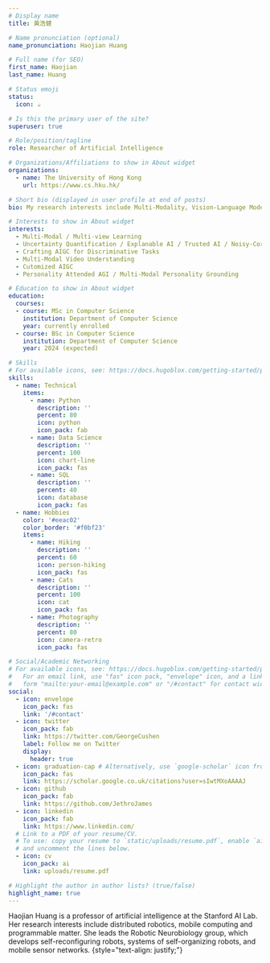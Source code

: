 ```yaml
---
# Display name
title: 黃浩健

# Name pronunciation (optional)
name_pronunciation: Haojian Huang

# Full name (for SEO)
first_name: Haojian
last_name: Huang

# Status emoji
status:
  icon: ☕️

# Is this the primary user of the site?
superuser: true

# Role/position/tagline
role: Researcher of Artificial Intelligence

# Organizations/Affiliations to show in About widget
organizations:
  - name: The University of Hong Kong
    url: https://www.cs.hku.hk/

# Short bio (displayed in user profile at end of posts)
bio: My research interests include Multi-Modality, Vision-Language Model and Hallucination of MLLM/LLM.

# Interests to show in About widget
interests:
  - Multi-Modal / Multi-view Learning
  - Uncertainty Quantification / Explanable AI / Trusted AI / Noisy-Correspondence Learning / Hallucination in LLM/MLLM
  - Crafting AIGC for Discriminative Tasks
  - Multi-Modal Video Understanding 
  - Cutomized AIGC
  - Personality Attended AGI / Multi-Modal Personality Grounding

# Education to show in About widget
education:
  courses:
  - course: MSc in Computer Science
    institution: Department of Computer Science
    year: currently enrolled
  - course: BSc in Computer Science
    institution: Department of Computer Science
    year: 2024 (expected)

# Skills
# For available icons, see: https://docs.hugoblox.com/getting-started/page-builder/#icons
skills:
  - name: Technical
    items:
      - name: Python
        description: ''
        percent: 80
        icon: python
        icon_pack: fab
      - name: Data Science
        description: ''
        percent: 100
        icon: chart-line
        icon_pack: fas
      - name: SQL
        description: ''
        percent: 40
        icon: database
        icon_pack: fas
  - name: Hobbies
    color: '#eeac02'
    color_border: '#f0bf23'
    items:
      - name: Hiking
        description: ''
        percent: 60
        icon: person-hiking
        icon_pack: fas
      - name: Cats
        description: ''
        percent: 100
        icon: cat
        icon_pack: fas
      - name: Photography
        description: ''
        percent: 80
        icon: camera-retro
        icon_pack: fas

# Social/Academic Networking
# For available icons, see: https://docs.hugoblox.com/getting-started/page-builder/#icons
#   For an email link, use "fas" icon pack, "envelope" icon, and a link in the
#   form "mailto:your-email@example.com" or "/#contact" for contact widget.
social:
  - icon: envelope
    icon_pack: fas
    link: '/#contact'
  - icon: twitter
    icon_pack: fab
    link: https://twitter.com/GeorgeCushen
    label: Follow me on Twitter
    display:
      header: true
  - icon: graduation-cap # Alternatively, use `google-scholar` icon from `ai` icon pack
    icon_pack: fas
    link: https://scholar.google.co.uk/citations?user=sIwtMXoAAAAJ
  - icon: github
    icon_pack: fab
    link: https://github.com/JethroJames
  - icon: linkedin
    icon_pack: fab
    link: https://www.linkedin.com/
  # Link to a PDF of your resume/CV.
  # To use: copy your resume to `static/uploads/resume.pdf`, enable `ai` icons in `params.yaml`,
  # and uncomment the lines below.
  - icon: cv
    icon_pack: ai
    link: uploads/resume.pdf

# Highlight the author in author lists? (true/false)
highlight_name: true
---
```


Haojian Huang is a professor of artificial intelligence at the Stanford AI Lab. Her research interests include distributed robotics, mobile computing and programmable matter. She leads the Robotic Neurobiology group, which develops self-reconfiguring robots, systems of self-organizing robots, and mobile sensor networks.
{style="text-align: justify;"}
